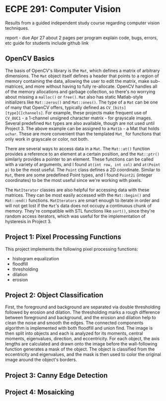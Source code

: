 # ECPE 291: Computer Vision
Results from a guided independent study course regarding computer vision techniques.

report - due Apr 27
    about 2 pages per program
    explain code, bugs, errors, etc
    guide for students
    include github link

## OpenCV Basics
   The basis of OpenCV's library is the `Mat`, which defines a matrix of arbitrary dimensions.
The `Mat` object itself defines a header that points to a region of memory containing the data, allowing the user to edit the matrix, make sub-matrices, and more without having to fully re-allocate.
OpenCV handles all of the memory allocations and garbage collection, so there's no worrying about missing a `malloc()` or `free()`.
`Mat` also has static Matlab-style initializers like `Mat::zeros()` and `Mat::ones()`.
The type of a `Mat` can be one of many that OpenCV offers, typically defined as `CV_[bits][type]C[channels]`.
For example, these projects make frequent use of `CV_8UC1` - a 1-channel unsigned character matrix - for grayscale images.
Several predefined `Mat` types are also available, though are not used until Project 3.
The above example can be assigned to a `Mat1b` - a Mat that holds `uchar`.
These are more convenient than the templated `Mat_` for functions that only work in grayscale or color, not both.

There are several ways to access data in a `Mat`.
The `Mat::at()` function provides a reference to an element at a certain position, and the `Mat::ptr()` similarly provides a pointer to an element.
These functions can be called with a variety of arguments, and I found `at(int row, int col)` and `at(Point p)` to be the most useful.
The `Point` class defines a 2D coordinate.
Similar to `Mat`, there are some predefined Point types, and I found `Point2i` (integer coordinates) to be the most useful since we're working with pixels.
 
The `MatIterator` classes are also helpful for accessing data with these matrices.
They can be most easily accessed with the `Mat::begin()` and `Mat::end()` functions.
`MatIterators` are smart enough to iterate in order and will not get lost if the `Mat`'s data does not occupy a continuous chunk of memory.
They're compatible with STL functions like `sort()`, since they're random access iterators, which was useful for the implementation of hysteresis in Project 3.

## Project 1: Pixel Processing Functions
This project implements the following pixel processing functions:
- histogram equalization
- floodfill
- thresholding
- dilation
- erosion

## Project 2: Object Classification
First, the foreground and background are separated via double thresholding followed by erosion and dilation.
The thresholding marks a rough difference between foreground and background, and the erosion and dilation help to clean the noise and smooth the edges.
The connected components algorithm is implemented with both floodfill and union find.
The image is then split into objects and each is analyzed for its moments, central moments, eigenvalues, direction, and eccentricity.
For each object, the axis lengths are calculated and drawn onto the image before the wall-following function generates a mask of the object.
The object is classified from the eccentricity and eigenvalues, and the mask is then used to color the original image around the object's borders.


## Project 3: Canny Edge Detection


## Project 4: Mosaicking
  


